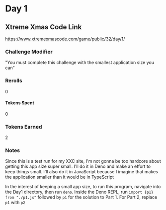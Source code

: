 # Day 1

## Xtreme Xmas Code Link

https://www.xtremexmascode.com/game/public/32/day/1/

### Challenge Modifier

"You must complete this challenge with the smallest application size you can"

### Rerolls

0

#### Tokens Spent

0

### Tokens Earned

2

### Notes

Since this is a test run for my XXC site, I'm not gonna be too hardcore about getting this app size super small. I'll do it in Deno and make an effort to keep things small. I'll also do it in JavaScript because I imagine that makes the application smaller than it would be in TypeScript

In the interest of keeping a small app size, to run this program, navigate into the Day1 directory, then run `deno`. Inside the Deno REPL, run `import {p1} from "./p1.js"` followed by `p1` for the solution to Part 1. For Part 2, replace `p1` with `p2`
